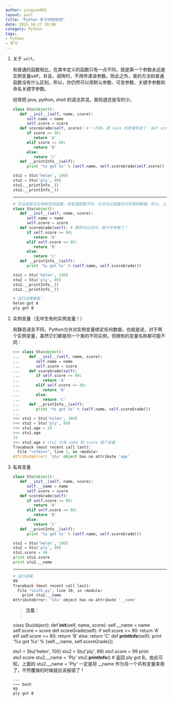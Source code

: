 ```yaml
---
author: yingyun001
layout: post
title: "Python 学习中的坎坷"
date: 2015-10-27 18:00
category: Python
tags:
- Python
- 学习
---
```


1. 关于 `self`。
   
   和普通的函数相比，在类中定义的函数只有一点不同，就是第一个参数永远是实例变量self，并且，调用时，不用传递该参数。除此之外，类的方法和普通函数没有什么区别，所以，你仍然可以用默认参数、可变参数、关键字参数和命名关键字参数。

   经常把 java, python, shell 的语法弄混，我知道还是写的少。
  
   ~~~ python
   class Stu(object):
      def __init__(self, name, score):
         self.name = name
         self.score = score
      def scoreGrade(self, score): # 一开始，用 Java 的思维写成了 `def scoreGrade(score)` 因为这里的 score 只是形参罢了。但是 Python 规定类中的函数必须以**实例变量** `self` 作为函数的第一个参数。
         if score >= 90:
            return 'A'
         elif score >= 80:
            return 'B'
         else:
            return 'C'
      def __printInfo__(self):
         print '%s got %s' % (self.name, self.scoreGrade(self.score))

   stu1 = Stu('helen', 100)
   stu2 = Stu('ply', 89)
   stu1.__printInfo__()
   stu2.__printInfo__()
   ~~~
   ---
   ~~~ python
   # 方法就是与实例绑定的函数，和普通函数不同，方法可以直接访问实例的数据。所以，上面的代码还可以写成这样：
   class Stu(object):
      def __init__(self, name, score):
         self.name = name
         self.score = score
      def scoreGrade(self): # 既然可以访问，就不传参数了！
         if self.score >= 90:
            return 'A'
         elif self.score >= 80:
            return 'B'
         else:
            return 'C'
      def __printInfo__(self):
         print '%s got %s' % (self.name, self.scoreGrade())

   stu1 = Stu('helen', 100)
   stu2 = Stu('ply', 89)
   stu1.__printInfo__()
   stu2.__printInfo__()
   ~~~
  
   ~~~ bash
   # 运行结果都是：
   helen got A
   ply got B 
   ~~~ 

2. 实例变量（无中生有的实例变量！）
   
   和静态语言不同，Python允许对实例变量绑定任何数据，也就是说，对于两个实例变量，虽然它们都是同一个类的不同实例，但拥有的变量名称都可能不同：

   ~~~ python
   >>> class Stu(object):
   ...    def __init__(self, name, score):
   ...       self.name = name
   ...       self.score = score
   ...    def scoreGrade(self):
   ...       if self.score >= 90:
   ...          return 'A'
   ...       elif self.score >= 80:
   ...          return 'B'
   ...       else:
   ...          return 'C'
   ...    def __printInfo__(self):
   ...       print '%s got %s' % (self.name, self.scoreGrade())
   ... 
   >>> stu1 = Stu('helen', 100)
   >>> stu2 = Stu('ply', 89)
   >>> stu1.age = 24 
   >>> stu1.age
   24
   >>> stu2.age # stu2 只有 name 和 score 两个变量
   Traceback (most recent call last):
     File "<stdin>", line 1, in <module>
   AttributeError: 'Stu' object has no attribute 'age'
   ~~~

3. 私有变量

   ~~~ python
   class Stu(object):
      def __init__(self, name, score):
         self.__name = name
         self.score = score
      def scoreGrade(self):
         if self.score >= 90:
            return 'A'
         elif self.score >= 80:
            return 'B'
         else:
            return 'C'
      def __printInfo__(self):
         print '%s got %s' % (self.name, self.scoreGrade())

   stu1 = Stu('helen', 100)
   stu2 = Stu('ply', 89)
   stu1.score = 99
   print stu1.score
   print stu2.__name
   ~~~
   ---
   ~~~ bash
   # 运行结果
   99
   Traceback (most recent call last):
     File "sixth.py", line 19, in <module>
       print stu2.__name
   AttributeError: 'Stu' object has no attribute '__name'
   ~~~
    
   > **注意：**
   > ~~~ python
     class Stu(object):
        def __init__(self, name, score):
           self.__name = name
           self.score = score
        def scoreGrade(self):
           if self.score >= 90:
              return 'A'
           elif self.score >= 80:
              return 'B'
           else:
              return 'C'
        def __printInfo__(self):
           print '%s got %s' % (self.__name, self.scoreGrade())

     stu1 = Stu('helen', 100)
     stu2 = Stu('ply', 89)
     stu1.score = 99
     print stu1.score
     stu2.__name = 'Ply'
     stu2.__printInfo__() # 返回 ply got B。由此可知，上面的 stu2.__name = 'Ply' 一定是将 __name 作为另一个共有变量来用了，不然覆值的时候就应该报错了！
     ~~~
     ---
     ~~~ bash
     99
     ply got B
     ~~~ 
